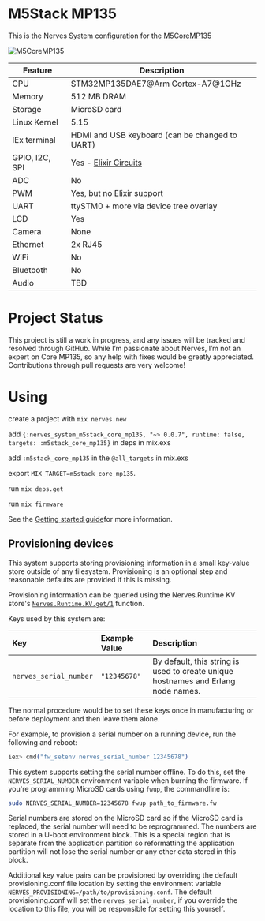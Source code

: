 # M5Stack MP135

This is the Nerves System configuration for the
[M5CoreMP135](hhttps://docs.m5stack.com/en/core/M5CoreMP135)

![M5CoreMP135](https://static-cdn.m5stack.com/resource/docs/products/core/M5CoreMP135/img-e1972b35-73c9-4a6c-a91f-adcd915b7771.webp)


| Feature              | Description                     |
| -------------------- | ------------------------------- |
| CPU                  | STM32MP135DAE7@Arm Cortex-A7@1GHz |
| Memory               | 512 MB DRAM                 |
| Storage              | MicroSD card                    |
| Linux Kernel         | 5.15                             |
| IEx terminal         | HDMI and USB keyboard (can be changed to UART)|
| GPIO, I2C, SPI       | Yes - [Elixir Circuits](https://github.com/elixir-circuits) |
| ADC                  | No                              |
| PWM                  | Yes, but no Elixir support      |
| UART                 | ttySTM0 + more via device tree overlay |
| LCD                  | Yes                             |
| Camera               | None                            |
| Ethernet             | 2x RJ45                         |
| WiFi                 | No                              |
| Bluetooth            | No                              |
| Audio                | TBD                             |

# Project Status

This project is still a work in progress, and any issues will be tracked and resolved through GitHub. While I’m passionate about Nerves, I’m not an expert on Core MP135, so any help with fixes would be greatly appreciated. Contributions through pull requests are very welcome!



# Using

create a project with `mix nerves.new`

add `{:nerves_system_m5stack_core_mp135, "~> 0.0.7", runtime: false, targets: :m5stack_core_mp135}` in deps in mix.exs

add `:m5stack_core_mp135` in the `@all_targets` in mix.exs

export `MIX_TARGET=m5stack_core_mp135`.

run `mix deps.get`

run `mix firmware`

See the [Getting started guide](https://hexdocs.pm/nerves/getting-started.html#creating-a-new-nerves-app)for more information.

## Provisioning devices

This system supports storing provisioning information in a small key-value store
outside of any filesystem. Provisioning is an optional step and reasonable
defaults are provided if this is missing.

Provisioning information can be queried using the Nerves.Runtime KV store's
[`Nerves.Runtime.KV.get/1`](https://hexdocs.pm/nerves_runtime/Nerves.Runtime.KV.html#get/1)
function.

Keys used by this system are:

Key                    | Example Value     | Description
:--------------------- | :---------------- | :----------
`nerves_serial_number` | `"12345678"`      | By default, this string is used to create unique hostnames and Erlang node names.

The normal procedure would be to set these keys once in manufacturing or before
deployment and then leave them alone.

For example, to provision a serial number on a running device, run the following
and reboot:

```elixir
iex> cmd("fw_setenv nerves_serial_number 12345678")
```

This system supports setting the serial number offline. To do this, set the
`NERVES_SERIAL_NUMBER` environment variable when burning the firmware. If you're
programming MicroSD cards using `fwup`, the commandline is:

```sh
sudo NERVES_SERIAL_NUMBER=12345678 fwup path_to_firmware.fw
```

Serial numbers are stored on the MicroSD card so if the MicroSD card is
replaced, the serial number will need to be reprogrammed. The numbers are stored
in a U-boot environment block. This is a special region that is separate from
the application partition so reformatting the application partition will not
lose the serial number or any other data stored in this block.

Additional key value pairs can be provisioned by overriding the default
provisioning.conf file location by setting the environment variable
`NERVES_PROVISIONING=/path/to/provisioning.conf`. The default provisioning.conf
will set the `nerves_serial_number`, if you override the location to this file,
you will be responsible for setting this yourself.

